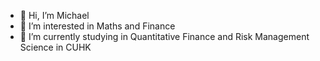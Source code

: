 - 👋 Hi, I’m Michael 
- 👀 I’m interested in Maths and Finance
- 🌱 I’m currently studying in Quantitative Finance and Risk Management Science in CUHK


<!---
michaelwhl0925/michaelwhl0925 is a ✨ special ✨ repository because its `README.md` (this file) appears on your GitHub profile.
You can click the Preview link to take a look at your changes.
--->
